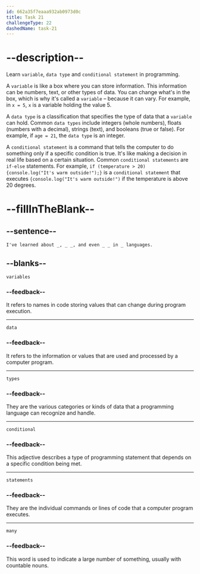 ```yaml
---
id: 662a35f7eaaa932ab0973d0c
title: Task 21
challengeType: 22
dashedName: task-21
---
```


<!--
AUDIO REFERENCE:
Sophie: I've learned about variables, data types, and even conditional statements in many languages.
-->

# --description--

Learn `variable`, `data type` and `conditional statement` in programming.

A `variable` is like a box where you can store information. This information can be numbers, text, or other types of data. You can change what's in the box, which is why it's called a `variable` – because it can vary. For example, in `x = 5`, `x` is a variable holding the value 5.

A `data type` is a classification that specifies the type of data that a `variable` can hold. Common `data types` include integers (whole numbers), floats (numbers with a decimal), strings (text), and booleans (true or false). For example, if `age = 21`, the `data type` is an integer.

A `conditional statement` is a command that tells the computer to do something only if a specific condition is true. It's like making a decision in real life based on a certain situation. Common `conditional statements` are `if-else` statements. For example, `if (temperature > 20) {console.log("It's warm outside!");}` is a `conditional statement` that executes `{console.log("It's warm outside!")` if the temperature is above 20 degrees.

# --fillInTheBlank--

## --sentence--

`I've learned about _, _ _, and even _ _ in _ languages.`

## --blanks--

`variables`

### --feedback--

It refers to names in code storing values that can change during program execution.

---

`data`

### --feedback--

It refers to the information or values that are used and processed by a computer program.

---

`types`

### --feedback--

They are the various categories or kinds of data that a programming language can recognize and handle.

---

`conditional`

### --feedback--

This adjective describes a type of programming statement that depends on a specific condition being met.

---

`statements`

### --feedback--

They are the individual commands or lines of code that a computer program executes. 

---

`many`

### --feedback--

This word is used to indicate a large number of something, usually with countable nouns.
